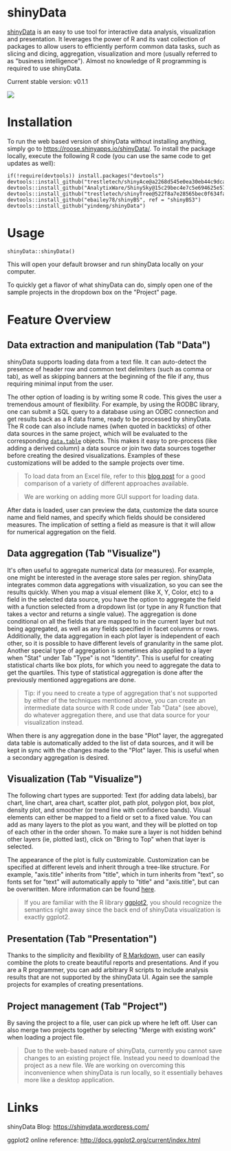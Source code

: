 shinyData
=========

[shinyData](https://github.com/yindeng/shinyData) is an easy to use tool for interactive data analysis, visualization and presentation. It leverages the power of R and its vast collection of packages to allow users to efficiently perform common data tasks, such as slicing and dicing, aggregation, visualization and more (usually referred to as "business intelligence"). Almost no knowledge of R programming is required to use shinyData.

Current stable version: v0.1.1

![](http://i.imgur.com/bkmylo0.png?1)

# Installation
To run the web based version of shinyData without installing anything, simply go to https://roose.shinyapps.io/shinyData/. 
To install the package locally, execute the following R code (you can use the same code to get updates as well): 
```
if(!require(devtools)) install.packages("devtools")
devtools::install_github("trestletech/shinyAce@a2268d545e0ea30eb44c9dca517aec1165b06a51")
devtools::install_github("AnalytixWare/ShinySky@15c29bec4e7c5e694625e571656515a8ace7f376")
devtools::install_github("trestletech/shinyTree@522f8a7e28565bec0f634faf5aa1e75da247de44")
devtools::install_github("ebailey78/shinyBS", ref = "shinyBS3")
devtools::install_github("yindeng/shinyData")
```

# Usage
```
shinyData::shinyData()
```
This will open your default browser and run shinyData locally on your computer.

To quickly get a flavor of what shinyData can do, simply open one of the sample projects in the dropdown box on the "Project" page.

# Feature Overview

## Data extraction and manipulation (Tab "Data")
shinyData supports loading data from a text file. It can auto-detect the presence of header row and common text delimiters (such as comma or tab), as well as skipping banners at the beginning of the file if any, thus requiring minimal input from the user.

The other option of loading is by writing some R code. This gives the user a tremendous amount of flexibility. For example, by using the RODBC library, one can submit a SQL query to a database using an ODBC connection and get results back as a R data frame, ready to be processed by shinyData. The R code can also include names (when quoted in backticks) of other data sources in the same project, which will be evaluated to the corresponding [`data.table`](https://rawgit.com/wiki/Rdatatable/data.table/vignettes/datatable-intro-vignette.html) objects. This makes it easy to pre-process (like adding a derived column) a data source or join two data sources together before creating the desired visualizations. Examples of these customizations will be added to the sample projects over time.

>To load data from an Excel file, refer to this [blog post](http://www.milanor.net/blog/?p=779) for a good comparison of a variety of different approaches available.

>We are working on adding more GUI support for loading data.

After data is loaded, user can preview the data, customize the data source name and field names, and specify which fields should be considered measures. The implication of setting a field as measure is that it will allow for numerical aggregation on the field.

## Data aggregation (Tab "Visualize")
It's often useful to aggregate numerical data (or measures). For example, one might be interested in the average store sales per region. shinyData integrates common data aggregations with visualization, so you can see the results quickly. When you map a visual element (like X, Y, Color, etc) to a field in the selected data source, you have the option to aggregate the field with a function selected from a dropdown list (or type in any R function that takes a vector and returns a single value). The aggregation is done conditional on all the fields that are mapped to in the current layer but not being aggregated, as well as any fields specified in facet columns or rows. Additionally, the data aggregation in each plot layer is independent of each other, so it is possible to have different levels of granularity in the same plot. Another special type of aggregation is sometimes also applied to a layer when "Stat" under Tab "Type" is not "Identity". This is useful for creating statistical charts like box plots, for which you need to aggregate the data to get the quartiles. This type of statistical aggregation is done after the previously mentioned aggregations are done.

>Tip: if you need to create a type of aggregation that's not supported by either of the techniques mentioned above, you can create an intermediate data source with R code under Tab "Data" (see above), do whatever aggregation there, and use that data source for your visualization instead.

When there is any aggregation done in the base "Plot" layer, the aggregated data table is automatically added to the list of data sources, and it will be kept in sync with the changes made to the "Plot" layer. This is useful when a secondary aggregation is desired.

## Visualization (Tab "Visualize")
The following chart types are supported: Text (for adding data labels), bar chart, line chart, area chart, scatter plot, path plot, polygon plot, box plot, density plot, and smoother (or trend line with confidence bands). Visual elements can either be mapped to a field or set to a fixed value. You can add as many layers to the plot as you want, and they will be plotted on top of each other in the order shown. To make sure a layer is not hidden behind other layers (ie, plotted last), click on "Bring to Top" when that layer is selected.

The appearance of the plot is fully customizable. Customization can be specified at different levels and inherit through a tree-like structure. For example, "axis.title" inherits from "title", which in turn inherits from "text", so fonts set for "text" will automatically apply to "title" and "axis.title", but can be overwritten. More information can be found [here](http://docs.ggplot2.org/current/theme.html).

>If you are familiar with the R library [ggplot2](http://docs.ggplot2.org/current/index.html), you should recognize the semantics right away since the back end of shinyData visualization is exactly ggplot2.

## Presentation (Tab "Presentation")
Thanks to the simplicity and flexibility of [R Markdown](http://rmarkdown.rstudio.com/), user can easily combine the plots to create beautiful reports and presentations. And if you are a R programmer, you can add arbitrary R scripts to include analysis results that are not supported by the shinyData UI. Again see the sample projects for examples of creating presentations.

## Project management (Tab "Project")
By saving the project to a file, user can pick up where he left off. User can also merge two projects together by selecting "Merge with existing work" when loading a project file.

>Due to the web-based nature of shinyData, currently you cannot save changes to an existing project file. Instead you need to download the project as a new file. We are working on overcoming this inconvenience when shinyData is run locally, so it essentially behaves more like a desktop application.



# Links
shinyData Blog: https://shinydata.wordpress.com/

ggplot2 online reference: http://docs.ggplot2.org/current/index.html

